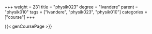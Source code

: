+++
weight = 231
title = "physik023"
degree = "lvandere"
parent = "physik010"
tags = ["lvandere", "physik023", "physik010"]
categories = ["course"]
+++

{{< genCoursePage >}}
